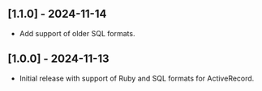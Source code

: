 ## [1.1.0] - 2024-11-14

- Add support of older SQL formats.

## [1.0.0] - 2024-11-13

- Initial release with support of Ruby and SQL formats for ActiveRecord.
